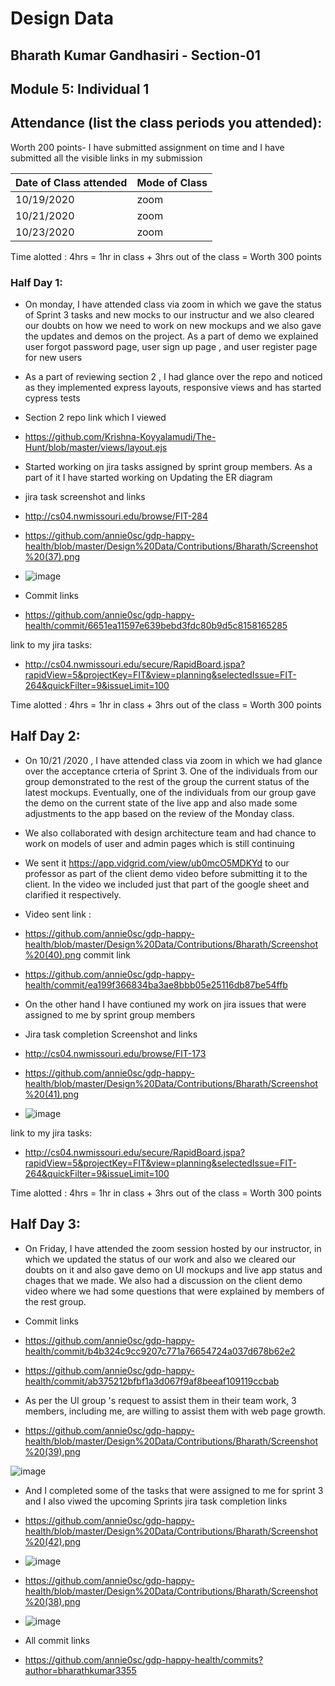 
# Design Data 
## Bharath Kumar Gandhasiri - Section-01 
## Module 5: Individual 1
## Attendance (list the class periods you attended):
Worth 200 points- I have submitted assignment on time and I have submitted all the visible links in my submission 

| Date of Class attended | Mode of Class |
|------------------------|---------------|
| 10/19/2020 |  zoom |
| 10/21/2020 | zoom |
| 10/23/2020 | zoom | 

Time alotted : 4hrs = 1hr in class + 3hrs out of the class = Worth 300 points

### Half Day 1:
- On monday, I have attended class via zoom in which we gave the status of Sprint 3 tasks and new mocks to our instructur and we also cleared our doubts on how we need to work on new mockups and we also gave the updates and demos on the project. As a part of demo we explained user forgot password page, user sign up page , and user register page for new users 
- As a part of reviewing section 2  , I had glance over the repo and noticed as they implemented express layouts, responsive views and has started cypress tests 
- Section 2 repo link which I viewed

- https://github.com/Krishna-Koyyalamudi/The-Hunt/blob/master/views/layout.ejs

- Started working on jira tasks assigned by sprint group members. As a part of it I have started working on Updating the ER diagram 

- jira task screenshot and links 

- http://cs04.nwmissouri.edu/browse/FIT-284

- https://github.com/annie0sc/gdp-happy-health/blob/master/Design%20Data/Contributions/Bharath/Screenshot%20(37).png

- ![image](https://github.com/annie0sc/gdp-happy-health/blob/master/Design%20Data/Contributions/Bharath/Screenshot%20(37).png)

- Commit links 

-  https://github.com/annie0sc/gdp-happy-health/commit/6651ea11597e639bebd3fdc80b9d5c8158165285

 link to my jira tasks:
 
- http://cs04.nwmissouri.edu/secure/RapidBoard.jspa?rapidView=5&projectKey=FIT&view=planning&selectedIssue=FIT-264&quickFilter=9&issueLimit=100

Time alotted : 4hrs = 1hr in class + 3hrs out of the class = Worth 300 points

## Half Day 2:
- On 10/21 /2020 , I have attended class via zoom in which we had glance over the acceptance crteria of Sprint 3. One of the individuals from our group demonstrated to the rest of the group the current status of the latest mockups. Eventually, one of the individuals from our group gave the demo on the current state of the live app and also made some adjustments to the app based on the review of the Monday class. 
- We also collaborated  with design architecture team and had chance to work on models of user and admin pages which is still continuing
- We sent it  https://app.vidgrid.com/view/ub0mcO5MDKYd  to our professor as part of the client demo video before submitting it to the client. In the video we included just that part of the google sheet and clarified it respectively.
- Video sent link :

- https://github.com/annie0sc/gdp-happy-health/blob/master/Design%20Data/Contributions/Bharath/Screenshot%20(40).png
commit link 

- https://github.com/annie0sc/gdp-happy-health/commit/ea199f366834ba3ae8bbb05e25116db87be54ffb

- On the other hand I have contiuned my work on jira issues that were assigned to me by sprint group members
- Jira task completion Screenshot and links  

- http://cs04.nwmissouri.edu/browse/FIT-173

- https://github.com/annie0sc/gdp-happy-health/blob/master/Design%20Data/Contributions/Bharath/Screenshot%20(41).png

- ![image](https://github.com/annie0sc/gdp-happy-health/blob/master/Design%20Data/Contributions/Bharath/Screenshot%20(41).png)

link to my jira tasks:
 
- http://cs04.nwmissouri.edu/secure/RapidBoard.jspa?rapidView=5&projectKey=FIT&view=planning&selectedIssue=FIT-264&quickFilter=9&issueLimit=100

Time alotted : 4hrs = 1hr in class + 3hrs out of the class = Worth 300 points
## Half Day 3:
- On Friday, I have attended the zoom session hosted by our instructor, in which we updated the status of our work and also we cleared our doubts on it and also gave demo on UI mockups and live app status and chages that we made. We also had a discussion on the client demo video where we had some questions that were explained by members of the rest group.
- Commit links
- https://github.com/annie0sc/gdp-happy-health/commit/b4b324c9cc9207c771a76654724a037d678b62e2
- https://github.com/annie0sc/gdp-happy-health/commit/ab375212bfbf1a3d067f9af8beeaf109119ccbab

- As per the UI group 's request to assist them in their team work, 3 members, including me, are willing to assist them with web page growth.

- https://github.com/annie0sc/gdp-happy-health/blob/master/Design%20Data/Contributions/Bharath/Screenshot%20(39).png

![image](https://github.com/annie0sc/gdp-happy-health/blob/master/Design%20Data/Contributions/Bharath/Screenshot%20(39).png)

-  And I completed some of the tasks that were assigned to me for sprint 3 and I also viwed the upcoming Sprints
jira task completion links 

- https://github.com/annie0sc/gdp-happy-health/blob/master/Design%20Data/Contributions/Bharath/Screenshot%20(42).png

- ![image](https://github.com/annie0sc/gdp-happy-health/blob/master/Design%20Data/Contributions/Bharath/Screenshot%20(42).png)
- https://github.com/annie0sc/gdp-happy-health/blob/master/Design%20Data/Contributions/Bharath/Screenshot%20(38).png

- ![image](https://github.com/annie0sc/gdp-happy-health/blob/master/Design%20Data/Contributions/Bharath/Screenshot%20(38).png)

- All commit links 
- https://github.com/annie0sc/gdp-happy-health/commits?author=bharathkumar3355


